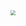 







<img src="https://gitee.com/frewen1225/ImageUploader/raw/master/img/20210714001428.png" style="zoom: 50%;" />